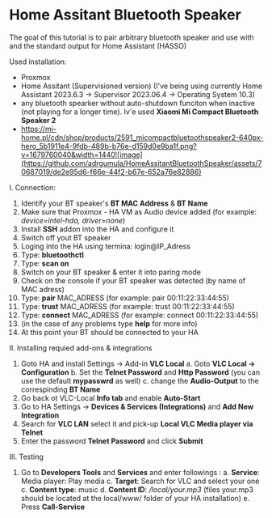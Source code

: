 # Home Assitant Bluetooth Speaker

The goal of this tutorial is to pair arbitrary bluetooth speaker and use with and the standard output for Home Assistant (HASSO)

Used installation:
- Proxmox
- Home Assitant (Supervisioned version) (I've being using currently Home Assistant 2023.6.3 -> Supervisor 2023.06.4 -> Operating System 10.3)
- any bluetooth spearker without auto-shutdown funciton when inactive (not playing for a longer time). Iv'e used **Xiaomi Mi Compact Bluetooth Speaker 2**
- https://mi-home.pl/cdn/shop/products/2591_micompactbluetoothspeaker2-640px-hero_5b1911e4-9fdb-489b-b76e-d159d0e9ba1f.png?v=1679760040&width=1440![image](https://github.com/adrgumula/HomeAssitantBluetoothSpeaker/assets/70687019/de2e95d6-f66e-44f2-b67e-652a76e82886)


I. Connection:
1. Identify your BT speaker's **BT MAC Address** & **BT Name**
2. Make sure that Proxmox - HA VM as Audio device added (for example: _device=intel-hda, driver=none_)
3. Install **SSH** addon into the HA and configure it
4. Switch off yout BT speaker
5. Loging into the HA using termina: login@IP_Adress
6. Type: **bluetoothctl**
7. Type: **scan on**
8. Switch on your BT speaker & enter it into paring mode
9. Check on the console if your BT speaker was detected (by name of MAC adress)
10. Type: **pair** MAC_ADRESS (for example: pair 00:11:22:33:44:55)
11. Type: **trust** MAC_ADRESS (for example: trust 00:11:22:33:44:55)
12. Type: **connect** MAC_ADRESS (for example: connect 00:11:22:33:44:55)
13. (in the case of any problems type **help** for more info)
14. At this point your BT should be connected to your HA
    
II. Installing requied add-ons & integrations
1. Goto HA and install Settings -> Add-in **VLC Local**
   a. Goto **VLC Local -> Configuration**
   b. Set the **Telnet Password** and **Http Password** (you can use the default **mypasswrd** as well)
   c. change the **Audio-Output** to the correspinding **BT Name**
2. Go back ot VLC-Local **Info tab** and enable **Auto-Start**
3. Go to HA Settings -> **Devices & Services (Integrations)** and **Add New Integration**
4. Search for **VLC LAN** select it and pick-up **Local VLC Media player via Telnet**
5. Enter the password **Telnet Password** and click **Submit**

III. Testing
1. Go to **Developers Tools** and **Services** and enter followings :
a. **Service**: Media player: Play media
c. **Target**: Search for VLC and select your one
c. **Content type**: music
d. **Content ID**: _/local/your.mp3_ (files your.mp3 should be located at the local/www/ folder of your HA installation)
e. Press **Call-Service**   

